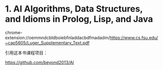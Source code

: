 # 1. AI Algorithms, Data Structures, and Idioms in Prolog, Lisp, and Java 



chrome-extension://oemmndcbldboiebfnladdacbdfmadadm/https://www.cs.fsu.edu/~cap5605/Luger_Supplementary_Text.pdf




















引用这本书课程项目：

https://github.com/beyond2013/AI













